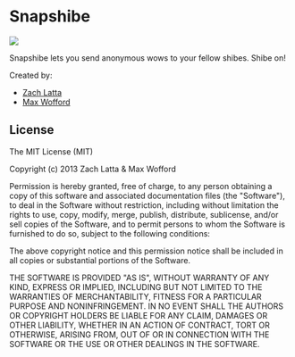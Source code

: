 # Snapshibe

![](http://i.imgur.com/hA3yHXA.gif)

Snapshibe lets you send anonymous wows to your fellow shibes. Shibe on!

Created by:

* [Zach Latta](https://github.com/zachlatta)
* [Max Wofford](https://github.com/MaxWofford)

## License

The MIT License (MIT)

Copyright (c) 2013 Zach Latta & Max Wofford

Permission is hereby granted, free of charge, to any person obtaining a copy
of this software and associated documentation files (the "Software"), to deal
in the Software without restriction, including without limitation the rights
to use, copy, modify, merge, publish, distribute, sublicense, and/or sell
copies of the Software, and to permit persons to whom the Software is
furnished to do so, subject to the following conditions:

The above copyright notice and this permission notice shall be included in
all copies or substantial portions of the Software.

THE SOFTWARE IS PROVIDED "AS IS", WITHOUT WARRANTY OF ANY KIND, EXPRESS OR
IMPLIED, INCLUDING BUT NOT LIMITED TO THE WARRANTIES OF MERCHANTABILITY,
FITNESS FOR A PARTICULAR PURPOSE AND NONINFRINGEMENT. IN NO EVENT SHALL THE
AUTHORS OR COPYRIGHT HOLDERS BE LIABLE FOR ANY CLAIM, DAMAGES OR OTHER
LIABILITY, WHETHER IN AN ACTION OF CONTRACT, TORT OR OTHERWISE, ARISING FROM,
OUT OF OR IN CONNECTION WITH THE SOFTWARE OR THE USE OR OTHER DEALINGS IN
THE SOFTWARE.
